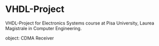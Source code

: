 # VHDL-Project
VHDL-Project for Electronics Systems course at Pisa University, Laurea Magistrale in Computer Engineering.

object: CDMA Receiver
